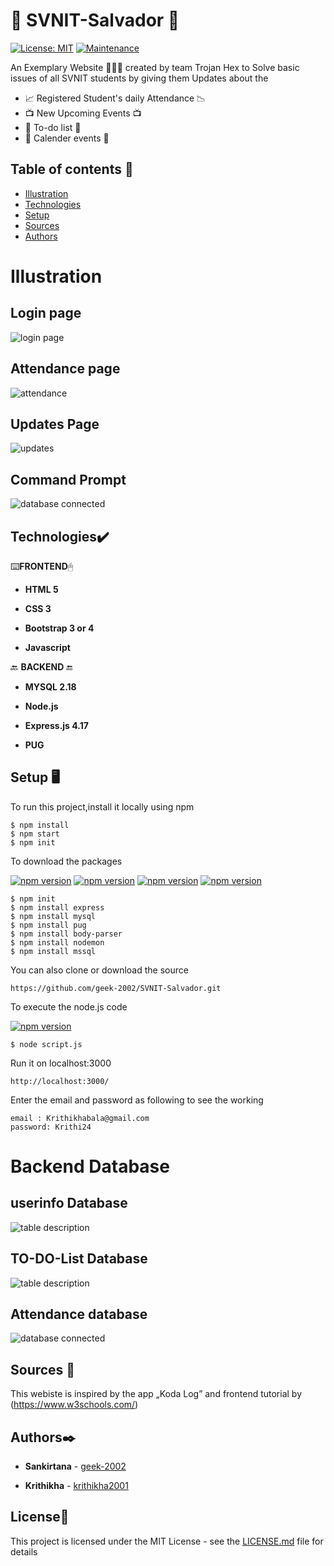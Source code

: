 #  🏫 SVNIT-Salvador 🏫 

[![License: MIT](https://img.shields.io/badge/License-MIT-yellow.svg)](https://opensource.org/licenses/MIT)
[![Maintenance](https://img.shields.io/badge/Maintained%3F-yes-green.svg)](https://GitHub.com/Naereen/StrapDown.js/graphs/commit-activity)

An Exemplary Website  👩🏻‍💻  created by team Trojan Hex to Solve basic issues of all SVNIT students by giving them Updates about the 

*  📈 Registered Student's daily Attendance 📉  
* 📺  New Upcoming Events  📺 
*  📃 To-do list 📃 
* 📅 Calender events 📅

## Table of contents 📝 
* [Illustration](#illustration)
* [Technologies](#technologies)
* [Setup](#setup)
* [Sources](#sources)
* [Authors](#authors)

# Illustration

## Login page

![login page](https://i.postimg.cc/Xv4txZPb/Capture2.jpg)

## Attendance page

![attendance](https://i.postimg.cc/jqp2v2jz/Capture5-1.jpg)

## Updates Page

![updates](https://i.postimg.cc/J0Y2c0Jv/Capture3.jpg)

## Command Prompt

![database connected](https://i.postimg.cc/NFD2TppW/Capture7.jpg)



## Technologies✔️
⌨️**FRONTEND**🖱
* **HTML 5**

* **CSS 3**

* **Bootstrap 3 or 4**

* **Javascript**

 🔙 **BACKEND** 🔚 

* **MYSQL 2.18**

* **Node.js**

* **Express.js 4.17**

* **PUG**


## Setup 🖥 

To run this project,install it locally using npm

```
$ npm install
$ npm start
$ npm init
```

To download the packages

[![npm version](https://badge.fury.io/js/express.svg)](https://badge.fury.io/js/express)
[![npm version](https://badge.fury.io/js/mysql.svg)](https://badge.fury.io/js/mysql)
[![npm version](https://badge.fury.io/js/body-parser.svg)](https://badge.fury.io/js/body-parser)
[![npm version](https://badge.fury.io/js/pug.svg)](https://badge.fury.io/js/pug)

```
$ npm init
$ npm install express
$ npm install mysql
$ npm install pug
$ npm install body-parser
$ npm install nodemon
$ npm install mssql
```

You can also clone or download the source

```
https://github.com/geek-2002/SVNIT-Salvador.git

```
To execute the node.js code

[![npm version](https://badge.fury.io/js/nodemon.svg)](https://badge.fury.io/js/nodemon)

```
$ node script.js
```

Run it on localhost:3000

```
http://localhost:3000/
```
Enter the email and password as following to see the working

```
email : Krithikhabala@gmail.com
password: Krithi24
```

# Backend Database

## userinfo Database

![table description](https://i.postimg.cc/Bv8Ccmn1/Capture-2.jpg)



## TO-DO-List Database

![table description](https://i.postimg.cc/pdfGw0K5/Capture4-1.jpg)


## Attendance database 

![database connected](https://i.postimg.cc/NM9wRMbY/IMG-20200425-WA0049.jpg)


## Sources 📖 
This webiste is inspired by the app  „Koda Log”
and frontend tutorial by (https://www.w3schools.com/)

## Authors✒️ 

* **Sankirtana**  - [geek-2002](https://github.com/geek-2002)

* **Krithikha**   - [krithikha2001](https://github.com/krithikha2001)


## License📄

This project is licensed under the MIT License - see the [LICENSE.md](LICENSE.md) file for details

